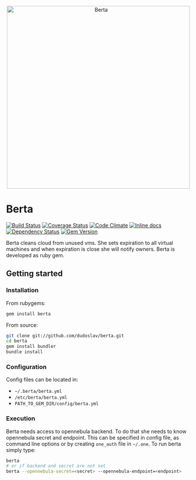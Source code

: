 <p align="center">
  <img alt="Berta" src="http://i.imgur.com/tGCcsEU.png" width="500"/>
</p>

# Berta

[![Build Status](https://travis-ci.org/dudoslav/berta.svg?branch=master)](https://travis-ci.org/dudoslav/berta)
[![Coverage Status](https://coveralls.io/repos/github/dudoslav/berta/badge.svg?branch=master)](https://coveralls.io/github/dudoslav/berta?branch=master)
[![Code Climate](https://codeclimate.com/github/dudoslav/berta/badges/gpa.svg)](https://codeclimate.com/github/dudoslav/berta)
[![Inline docs](http://inch-ci.org/github/dudoslav/berta.svg?branch=master)](http://inch-ci.org/github/dudoslav/berta)
[![Dependency Status](https://gemnasium.com/badges/github.com/dudoslav/berta.svg)](https://gemnasium.com/github.com/dudoslav/berta)
[![Gem Version](https://badge.fury.io/rb/berta.svg)](https://badge.fury.io/rb/berta)

Berta cleans cloud from unused vms. She sets expiration to all virtual machines
and when expiration is close she will notify owners. Berta is developed as ruby gem.

## Getting started

### Installation

From rubygems:

```bash
gem install berta
```

From source:

```bash
git clone git://github.com/dudoslav/berta.git
cd berta
gem install bundler
bundle install
```

### Configuration

Config files can be located in:
* `~/.berta/berta.yml`
* `/etc/berta/berta.yml`
* `PATH_TO_GEM_DIR/config/berta.yml`

### Execution

Berta needs access to opennebula backend. To do that she needs to know opennebula
secret and endpoint. This can be specified in config file, as command line options or
by creating `one_auth` file in `~/.one`.
To run berta simply type:
```bash
berta
# or if backend and secret are not set
berta --opennebula-secret=<secret> --opennebula-endpoint=<endpoint>
```
